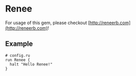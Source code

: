 # Renee

For usage of this gem, please checkout [http://reneerb.com](http://reneerb.com)!

## Example

    # config.ru
    run Renee {
      halt "Hello Renee!"
    }